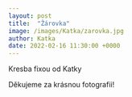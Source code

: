 ```yaml
---
layout: post
title:  "Žárovka"
image: /images/Katka/zarovka.jpg
author: Katka
date: 2022-02-16 11:30:00 +0000
---
```


Kresba fixou od Katky

Děkujeme za krásnou fotografii!
